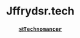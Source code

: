 

<div align="center">
 <h1>Jffrydsr.tech</h1>
 <h3>
  <a href="https://www.jffrydsr.tech" target="_blank">
  <code>🕉Technomancer</code>
  </a>
 </h3>
</div>  

